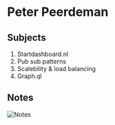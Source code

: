 # Peter Peerdeman

## Subjects
1. Startdashboard.nl
2. Pub sub patterns
3. Scalebility & load balancing
4. Graph.ql

## Notes
![Notes](https://github.com/Frankwarnaar/minor-weekly-nerd/blob/master/notes/7_peter/20170603_102050.jpg?raw=true)
